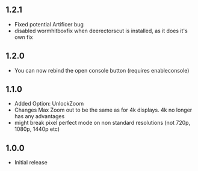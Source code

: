 ## 1.2.1
* Fixed potential Artificer bug
* disabled wormhitboxfix when deerectorscut is installed, as it does it's own fix

## 1.2.0
* You can now rebind the open console button (requires enableconsole)

## 1.1.0
* Added Option: UnlockZoom
* Changes Max Zoom out to be the same as for 4k displays. 4k no longer has any advantages
* might break pixel perfect mode on non standard resolutions (not 720p, 1080p, 1440p etc)

## 1.0.0
* Initial release
